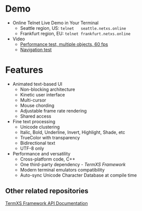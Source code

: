# Demo
- Online Telnet Live Demo in Your Terminal
  - Seattle   region, US: `telnet   seattle.netxs.online`
  - Frankfurt region, EU: `telnet frankfurt.netxs.online`
- Video
  - [Performance test, multiple objects, 60 fps](https://youtu.be/mQVOlCJZZ4w)
  - [Navigation test](https://youtu.be/5h1fJ-es8kQ)

# Features
- Animated text-based UI
  - Non-blocking architecture
  - Kinetic user interface
  - Multi-cursor
  - Mouse chording
  - Adjustable frame rate rendering
  - Shared access
- Fine text processing
  - Unicode clustering
  - Italic, Bold, Underline, Invert, Highlight, Shade, etc
  - TrueColor with transparency
  - Bidirectional text
  - UTF-8 only
- Performance and versatility  
  - Cross-platform code, C++
  - One third-party dependency - _TermXS Framework_
  - Modern terminal emulators compatibility
  - Auto-sync Unicode Character Database at compile time

## Other related repositories
[TermXS Framework API Documentation](https://github.com/netxs-group/TermXS-Docs)
